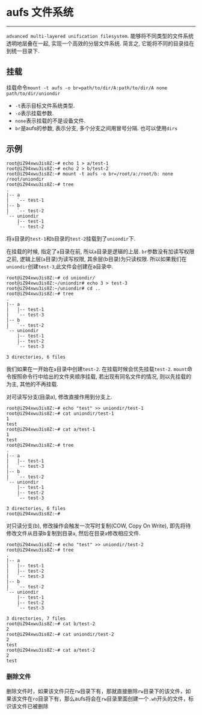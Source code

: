 # aufs 文件系统

---

`advanced multi-layered unification filesystem`. 能够将不同类型的文件系统透明地层叠在一起, 实现一个高效的分层文件系统. 简言之, 它能将不同的目录挂在到统一目录下.

## 挂载

挂载命令`mount -t aufs -o br=path/to/dir/A:path/to/dir/A none path/to/dir/uniondir`

* `-t`表示目标文件系统类型.
* `-o`表示挂载参数.
* `none`表示挂载的不是设备文件.
* `br`是aufs的参数, 表示分支, 多个分支之间用冒号分隔. 也可以使用`dirs`

## 示例

```shell
root@iZ94xwu3is8Z:~# echo 1 > a/test-1
root@iZ94xwu3is8Z:~# echo 2 > b/test-2
root@iZ94xwu3is8Z:~# mount -t aufs -o br=/root/a:/root/b: none /root/uniondir
root@iZ94xwu3is8Z:~# tree
.
|-- a
|   `-- test-1
|-- b
|   `-- test-2
`-- uniondir
    |-- test-1
    `-- test-2
```

将`a`目录的`test-1`和`b`目录的`test-2`挂载到了`uniondir`下.

在挂载的时候, 指定了`a`目录在前, 所以`a`目录是逻辑的上层. `br`参数没有加读写权限之前, 逻辑上层(`a`目录)为读写权限, 其余层(b目录)为只读权限. 所以如果我们在`uniondir`创建`test-3`,此文件会创建在a目录中.

```shell
root@iZ94xwu3is8Z:~# cd uniondir/
root@iZ94xwu3is8Z:~/uniondir# echo 3 > test-3
root@iZ94xwu3is8Z:~/uniondir# cd ..
root@iZ94xwu3is8Z:~# tree
.
|-- a
|   |-- test-1
|   `-- test-3
|-- b
|   `-- test-2
`-- uniondir
    |-- test-1
    |-- test-2
    `-- test-3

3 directories, 6 files
```

我们如果在一开始在`a`目录中创建`test-2`. 在挂载时候会优先挂载`test-2`. `mount`命令按照命令行中给出的文件夹顺序挂载, 若出现有同名文件的情况, 则以先挂载的为主, 其他的不再挂载.

对可读写分支(目录a), 修改直接作用到分支上.

```shell
root@iZ94xwu3is8Z:~# echo "test" >> uniondir/test-1
root@iZ94xwu3is8Z:~# cat uniondir/test-1
1
test
root@iZ94xwu3is8Z:~# cat a/test-1
1
test
root@iZ94xwu3is8Z:~# tree
.
|-- a
|   |-- test-1
|   `-- test-3
|-- b
|   `-- test-2
`-- uniondir
    |-- test-1
    |-- test-2
    `-- test-3

3 directories, 6 files
root@iZ94xwu3is8Z:~#
```

对只读分支(b), 修改操作会触发一次写时复制(COW, Copy On Write), 即先将待修改文件从目录b复制到目录`a`, 然后在目录`a`修改相应文件.

```shell
root@iZ94xwu3is8Z:~# echo "test" >> uniondir/test-2
root@iZ94xwu3is8Z:~# tree
.
|-- a
|   |-- test-1
|   |-- test-2
|   `-- test-3
|-- b
|   `-- test-2
`-- uniondir
    |-- test-1
    |-- test-2
    `-- test-3

3 directories, 7 files
root@iZ94xwu3is8Z:~# cat b/test-2
2
root@iZ94xwu3is8Z:~# cat uniondir/test-2
2
test
root@iZ94xwu3is8Z:~# cat a/test-2
2
test
```

### 删除文件

删除文件时，如果该文件只在`rw`目录下有，那就直接删除`rw`目录下的该文件，如果该文件在`ro`目录下有，那么aufs将会在`rw`目录里面创建一个`.wh`开头的文件，标识该文件已被删除
